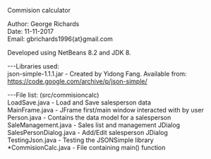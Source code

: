 Commision calculator

Author: George Richards  
Date: 11-11-2017  
Email: gbrichards1996{at}gmail.com  


Developed using NetBeans 8.2 and JDK 8.

---Libraries used:  
json-simple-1.1.1.jar - Created by Yidong Fang. Available from: https://code.google.com/archive/p/json-simple/ 

---File list: (src/commisioncalc)  
LoadSave.java - Load and Save salesperson data  
MainFrame.java - JFrame first/main window interacted with by user  
Person.java - Contains the data model for a salesperson  
SaleManagement.java - Sales list and management JDialog  
SalesPersonDialog.java - Add/Edit salesperson JDialog  
TestingJson.java - Testing the JSONSimple library  
*CommisionCalc.java - File containing main() function  

